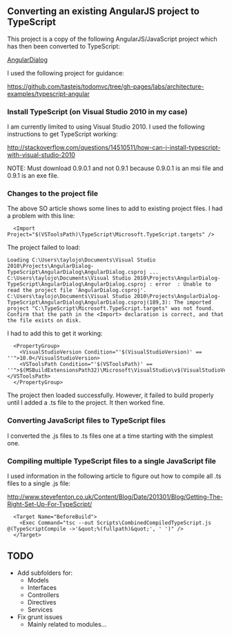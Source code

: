 
## Converting an existing AngularJS project to TypeScript

This project is a copy of the following AngularJS/JavaScript project which has then been converted to TypeScript:

[AngularDialog](https://github.com/taylorjg/AngularDialog "AngularDialog")

I used the following project for guidance:

https://github.com/tastejs/todomvc/tree/gh-pages/labs/architecture-examples/typescript-angular

### Install TypeScript (on Visual Studio 2010 in my case)

I am currently limited to using Visual Studio 2010. I used the following instructions to get TypeScript working:

http://stackoverflow.com/questions/14510511/how-can-i-install-typescript-with-visual-studio-2010

NOTE: Must download 0.9.0.1 and not 0.9.1 because 0.9.0.1 is an msi file and 0.9.1 is an exe file.

### Changes to the project file

The above SO article shows some lines to add to existing project files. I had a problem with this line:

```
  <Import Project="$(VSToolsPath)\TypeScript\Microsoft.TypeScript.targets" />
```

The project failed to load:

```
Loading C:\Users\taylojo\Documents\Visual Studio 2010\Projects\AngularDialog-TypeScript\AngularDialog\AngularDialog.csproj ...
C:\Users\taylojo\Documents\Visual Studio 2010\Projects\AngularDialog-TypeScript\AngularDialog\AngularDialog.csproj : error  : Unable to read the project file 'AngularDialog.csproj'. 
C:\Users\taylojo\Documents\Visual Studio 2010\Projects\AngularDialog-TypeScript\AngularDialog\AngularDialog.csproj(189,3): The imported project "C:\TypeScript\Microsoft.TypeScript.targets" was not found. Confirm that the path in the <Import> declaration is correct, and that the file exists on disk.
```

I had to add this to get it working:

```
  <PropertyGroup>
    <VisualStudioVersion Condition="'$(VisualStudioVersion)' == ''">10.0</VisualStudioVersion>
    <VSToolsPath Condition="'$(VSToolsPath)' == ''">$(MSBuildExtensionsPath32)\Microsoft\VisualStudio\v$(VisualStudioVersion)</VSToolsPath>
  </PropertyGroup>
```

The project then loaded successfully. However, it failed to build properly until I added a .ts file to the project. It then worked fine.

### Converting JavaScript files to TypeScript files

I converted the .js files to .ts files one at a time starting with the simplest one.

### Compiling multiple TypeScript files to a single JavaScript file

I used information in the following article to figure out how to compile all .ts files to a single .js file:

http://www.stevefenton.co.uk/Content/Blog/Date/201301/Blog/Getting-The-Right-Set-Up-For-TypeScript/

```
  <Target Name="BeforeBuild">
    <Exec Command="tsc --out Scripts\CombinedCompiledTypeScript.js @(TypeScriptCompile ->'&quot;%(fullpath)&quot;', ' ')" />
  </Target>
```

## TODO

* Add subfolders for:
    * Models
    * Interfaces
    * Controllers
    * Directives
    * Services
* Fix grunt issues
    * Mainly related to modules...
